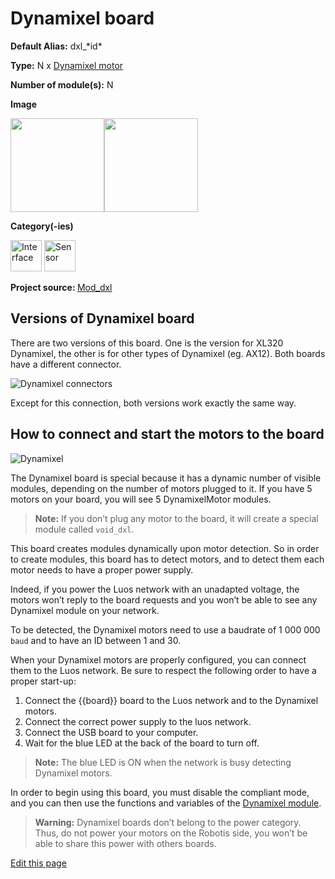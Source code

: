 # Dynamixel board
<div class="cust_sheet" markdown="1">
<p class="cust_sheet-title" markdown="1"><strong>Default Alias:</strong> dxl_*id*</p>
<p class="cust_sheet-title" markdown="1"><strong>Type:</strong> N x <a href="/_pages/high/modules_list/dxl.md">Dynamixel motor</a></p>
<p class="cust_sheet-title" markdown="1"><strong>Number of module(s):</strong> N</p>
<p class="cust_sheet-title" markdown="1"><strong>Image</strong></p>
<p class="cust_indent" markdown="1"><img height="150" src="{{img_path}}/dxl1-module.png"><img height="150" src="{{img_path}}/dxl2-module.png"></p>
<p class="cust_sheet-title" markdown="1"><strong>Category(-ies)</strong></p>
<p class="cust_indent" markdown="1">
<img height="50" src="{{img_path}}/sticker-interface.png" title="Interface">
<img height="50" src="{{img_path}}/sticker-sensor.png" title="Sensor">
</p>
<p class="cust_sheet-title" markdown="1"><strong>Project source: </strong><a href="https://github.com/Luos-io/Mod_dxl" target="_blank">Mod_dxl</a></p>
</div>

## Versions of Dynamixel board

There are two versions of this board. One is the version for XL320 Dynamixel, the other is for other types of Dynamixel (eg. AX12). Both boards have a different connector.

![Dynamixel connectors]({{img_path}}/dxl-1.png)

Except for this connection, both versions work exactly the same way.

## How to connect and start the motors to the board

![Dynamixel]({{img_path}}/dxl-mod-1.jpg)

The Dynamixel board is special because it has a dynamic number of visible modules, depending on the number of motors plugged to it. If you have 5 motors on your board, you will see 5 DynamixelMotor modules.

> **Note:** If you don’t plug any motor to the board, it will create a special module called `void_dxl`.

This board creates modules dynamically upon motor detection. So in order to create modules, this board has to detect motors, and to detect them each motor needs to have a proper power supply.

Indeed, if you power the Luos network with an unadapted voltage, the motors won’t reply to the board requests and you won’t be able to see any Dynamixel module on your network.

To be detected, the Dynamixel motors need to use a baudrate of 1 000 000 `baud` and to have an ID between 1 and 30.

When your Dynamixel motors are properly configured, you can connect them to the Luos network. Be sure to respect the following order to have a proper start-up:

1. Connect the {{board}} board to the Luos network and to the Dynamixel motors.
2. Connect the correct power supply to the luos network.
3. Connect the USB board to your computer.
4. Wait for the blue LED at the back of the board to turn off.

> **Note:** The blue LED is ON when the network is busy detecting Dynamixel motors.

In order to begin using this board, you must disable the compliant mode, and you can then use the functions and variables of the [Dynamixel module]({{modules_path}}/dxl.md).

> **Warning:** Dynamixel boards don’t belong to the power category. Thus, do not power your motors on the Robotis side, you won’t be able to share this power with others boards.

<div class="cust_edit_page"><a href="https://{{gh_path}}{{boards_path}}/dxl.md">Edit this page</a></div>
